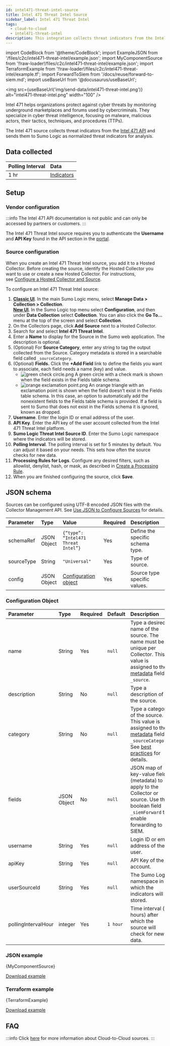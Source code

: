 ```yaml
---
id: intel471-threat-intel-source
title: Intel 471 Threat Intel Source
sidebar_label: Intel 471 Threat Intel
tags:
  - cloud-to-cloud
  - intel471-threat-intel
description: This integration collects threat indicators from the Intel 471 API and sends them to Sumo Logic as normalized threat indicators for analysis.
---
```

import CodeBlock from '@theme/CodeBlock';
import ExampleJSON from '/files/c2c/intel471-threat-intel/example.json';
import MyComponentSource from '!!raw-loader!/files/c2c/intel471-threat-intel/example.json';
import TerraformExample from '!!raw-loader!/files/c2c/intel471-threat-intel/example.tf';
import ForwardToSiem from '/docs/reuse/forward-to-siem.md';
import useBaseUrl from '@docusaurus/useBaseUrl';

<img src={useBaseUrl('img/send-data/intel471-threat-intel.png')} alt="intel471-threat-intel.png" width="100" />

Intel 471 helps organizations protect against cyber threats by monitoring underground marketplaces and forums used by cybercriminals. They specialize in cyber threat intelligence, focusing on malware, malicious actors, their tactics, techniques, and procedures (TTPs).

The Intel 471 source collects threat indicators from the [Intel 471 API](https://login.intel471.com/u/login/identifier?state=hKFo2SBJbDlzQnBDWGo0MU5wZEJndGh0YV9Eby0yQmRHb0dueqFur3VuaXZlcnNhbC1sb2dpbqN0aWTZIDY3NW1vbmdfdFktTTVDY01kY1ZncndOSU9ZZllxSXBao2NpZNkgR1dKRFJFclBoS3BRZGlWcmxNN2F5c0V6TDZXeEw5azI#tag/Indicators/paths/~1indicators~1stream/get) and sends them to Sumo Logic as normalized threat indicators for analysis.

## Data collected

| Polling Interval | Data |
| :--- | :--- |
| 1 hr | [Indicators](https://login.intel471.com/u/login/identifier?state=hKFo2SBnRnh4QWZIandtd2J2S2pOeGdWS1MwWWZ1bFpubzctR6Fur3VuaXZlcnNhbC1sb2dpbqN0aWTZIEZXOFR0UGtYNWJLV3lWWXY4ME1tRlVrWk0yd0tneFBFo2NpZNkgR1dKRFJFclBoS3BRZGlWcmxNN2F5c0V6TDZXeEw5azI#tag/Indicators) |

## Setup

### Vendor configuration

:::info
The Intel 471 API documentation is not public and can only be accessed by partners or customers.
:::

The Intel 471 Threat Intel source requires you to authenticate the **Username** and **API Key** found in the API section in the [portal](https://login.intel471.com/u/login/identifier?state=hKFo2SB4ckUwei1aN2JUaFhkTG5FQkstbF9sZldMTlFzdnZXMaFur3VuaXZlcnNhbC1sb2dpbqN0aWTZIG5HU3o1RVg3RTY2RWloTGFySjNTcWowLWVXRVJzYUxIo2NpZNkgR1dKRFJFclBoS3BRZGlWcmxNN2F5c0V6TDZXeEw5azI#section/Authentication).

### Source configuration

When you create an Intel 471 Threat Intel source, you add it to a Hosted Collector. Before creating the source, identify the Hosted Collector you want to use or create a new Hosted Collector. For instructions, see [Configure a Hosted Collector and Source](/docs/send-data/hosted-collectors/configure-hosted-collector).

To configure an Intel 471 Threat Intel source:

1. [**Classic UI**](/docs/get-started/sumo-logic-ui-classic). In the main Sumo Logic menu, select **Manage Data > Collection > Collection**. <br/>[**New UI**](/docs/get-started/sumo-logic-ui). In the Sumo Logic top menu select **Configuration**, and then under **Data Collection** select **Collection**. You can also click the **Go To...** menu at the top of the screen and select **Collection**.  
1. On the Collectors page, click **Add Source** next to a Hosted Collector.
1. Search for and select **Intel 471 Threat Intel**.
1. Enter a **Name** to display for the Source in the Sumo web application. The description is optional.
1. (Optional) For **Source Category**, enter any string to tag the output collected from the Source. Category metadata is stored in a searchable field called `_sourceCategory`.
1. (Optional) **Fields.** Click the **+Add Field** link to define the fields you want to associate, each field needs a name (key) and value.
   * ![green check circle.png](/img/reuse/green-check-circle.png) A green circle with a check mark is shown when the field exists in the Fields table schema.
   * ![orange exclamation point.png](/img/reuse/orange-exclamation-point.png) An orange triangle with an exclamation point is shown when the field doesn't exist in the Fields table schema. In this case, an option to automatically add the nonexistent fields to the Fields table schema is provided. If a field is sent to Sumo that does not exist in the Fields schema it is ignored, known as dropped. 
1. **Username**. Enter the login ID or email address of the user.
1. **API Key**. Enter the API key of the user account collected from the Intel 471 Threat Intel platform.
1. **Sumo Logic Threat Intel Source ID**. Enter the Sumo Logic namespace where the indicators will be stored.
1. **Polling Interval**. The polling interval is set for 5 minutes by default. You can adjust it based on your needs. This sets how often the source checks for new data.
1. **Processing Rules for Logs**. Configure any desired filters, such as allowlist, denylist, hash, or mask, as described in [Create a Processing Rule](/docs/send-data/collection/processing-rules/create-processing-rule).
1. When you are finished configuring the source, click **Save**.

## JSON schema

Sources can be configured using UTF-8 encoded JSON files with the Collector Management API. See [Use JSON to Configure Sources](/docs/send-data/use-json-configure-sources) for details. 

| Parameter | Type | Value | Required | Description |
|:--|:--|:--|:--|:--|
| schemaRef | JSON Object  | `{“type”: “Intel471 Threat Intel”}` | Yes | Define the specific schema type. |
| sourceType | String | `"Universal"` | Yes | Type of source. |
| config | JSON Object | [Configuration object](#configuration-object) | Yes | Source type specific values. |

### Configuration Object

| Parameter | Type | Required | Default | Description | Example |
|:--|:--|:--|:--|:--|:--|
| name | String | Yes | `null` | Type a desired name of the source. The name must be unique per Collector. This value is assigned to the [metadata](/docs/search/get-started-with-search/search-basics/built-in-metadata) field `_source`. | `"mySource"` |
| description | String | No | `null` | Type a description of the source. | `"Testing source"`
| category | String | No | `null` | Type a category of the source. This value is assigned to the [metadata](/docs/search/get-started-with-search/search-basics/built-in-metadata) field `_sourceCategory`. See [best practices](/docs/send-data/best-practices) for details. | `"mySource/test"`
| fields | JSON Object | No | `null` | JSON map of key-value fields (metadata) to apply to the Collector or source. Use the boolean field `_siemForward` to enable forwarding to SIEM.|`{"_siemForward": false, "fieldA": "valueA"}` |
| username | String | Yes | `null` | Login ID or email address of the user. | `"jimmy@organization.com"` |
| apiKey | String | Yes | `null` | API Key of the account. |  |
| userSourceId | String | Yes | `null` | The Sumo Logic namespace in which the indicators will be stored. |  |
| pollingIntervalHour | integer | Yes | `1 hour` | Time interval (in hours) after which the source will check for new data. |  |

### JSON example

<CodeBlock language="json">{MyComponentSource}</CodeBlock>

<a href="/files/c2c/intel471-threat-intel/example.json" target="_blank">Download example</a>

### Terraform example

<CodeBlock language="json">{TerraformExample}</CodeBlock>

<a href="/files/c2c/intel471-threat-intel/example.tf" target="_blank">Download example</a>

## FAQ

:::info
Click [here](/docs/c2c/info) for more information about Cloud-to-Cloud sources.
:::